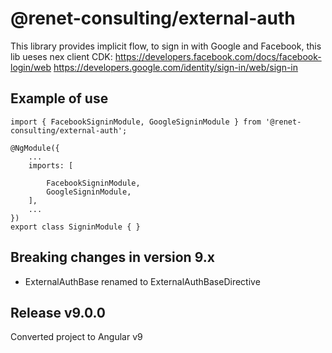 # @renet-consulting/external-auth

This library provides implicit flow, to sign in with Google and Facebook, this lib ueses nex client CDK:
https://developers.facebook.com/docs/facebook-login/web
https://developers.google.com/identity/sign-in/web/sign-in

## Example of use
```
import { FacebookSigninModule, GoogleSigninModule } from '@renet-consulting/external-auth';

@NgModule({
    ...
    imports: [

        FacebookSigninModule,
        GoogleSigninModule,
    ],
    ...
})
export class SigninModule { }
```
## Breaking changes in version 9.x
- ExternalAuthBase renamed to ExternalAuthBaseDirective

## Release v9.0.0
Converted project to Angular v9
